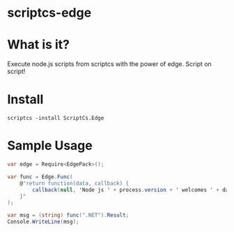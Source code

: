 scriptcs-edge
=============

# What is it?

Execute node.js scripts from scriptcs with the power of edge. Script on script!

# Install
```
scriptcs -install ScriptCs.Edge
```

# Sample Usage
```csharp
var edge = Require<EdgePack>();

var func = Edge.Func(
	@"return function(data, callback) {
		callback(null, 'Node js ' + process.version + ' welcomes ' + data);
	}"
);

var msg = (string) func(".NET").Result;
Console.WriteLine(msg);
```


